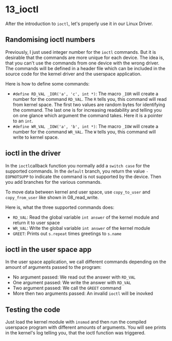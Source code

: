 # 13_ioctl

After the introduction to `ioctl`, let's properly use it in our Linux Driver.

## Randomising ioctl numbers

Previously, I just used integer number for the `ioctl` commands. But it is desirable that the commands are more unique for each device. The idea is, that you can't use the commands from one device with the wrong driver. The commands will be defined in a header file which can be included in the source code for the kernel driver and the userspace application.

Here is how to define some commands:

- `#define RD_VAL _IOR('a', 'c', int *)`: The macro `_IOR` will create a number for the command `RD_VAL`. The `R` tells you, this command will read from kernel space. The first two values are random bytes for identifying the command. The last one is for increasing readability and telling you on one glance which argument the command takes. Here it is a pointer to an `int`.
- `#define WR_VAL _IOW('a', 'b', int *)`: The macro `_IOW` will create a number for the command `WR_VAL`. The `W` tells you, this command will write to kernel space.

## ioctl in the driver

In the `ioctl`callback function you normally add a `switch case` for the supported commands. In the `default` branch, you return the value `-EOPNOTSUPP` to indicate the command is not supported by the device. Then you add branches for the various commands.

To move data between kernel and user space, use `copy_to_user` and `copy_from_user` like shown in 08_read_write.

Here is, what the three supported commands does:

- `RD_VAL`: Read the global variable `int answer` of the kernel module and return it to user space
- `WR_VAL`: Write the global variable `int answer` of the kernel module
- `GREET`: Prints out `s.repeat` times greetings to `s.name`

## ioctl in the user space app

In the user space application, we call different commands depending on the amount of arguments passed to the program:

- No argument passed: We read out the answer with `RD_VAL`
- One argument passed: We write the answer with `RD_VAL`
- Two argument passed: We call the `GREET` command
- More then two arguments passed: An invalid `ioctl` will be inovked

## Testing the code

Just load the kernel module with `insmod` and then run the compiled userspace program with different amounts of arguments. You will see prints in the kernel's log telling you, that the ioctl function was triggered.
